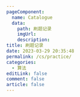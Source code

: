 ```yaml
---
pageComponent:
  name: Catalogue
  data: 
    path: 刷题记录
    imgUrl:
    description:
title: 刷题记录
date: 2023-03-29 20:35:48
permalink: /cs/practice/
categories:
  - 算法
editLink: false
comment: false
article: false
---
```

